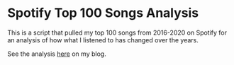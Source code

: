 # Spotify Top 100 Songs Analysis

This is a script that pulled my top 100 songs from 2016-2020 on Spotify for an analysis of how what I listened to has changed over the years.

See the analysis [here](https://philintheblank.me/projects/spotify-top100/) on my blog.
